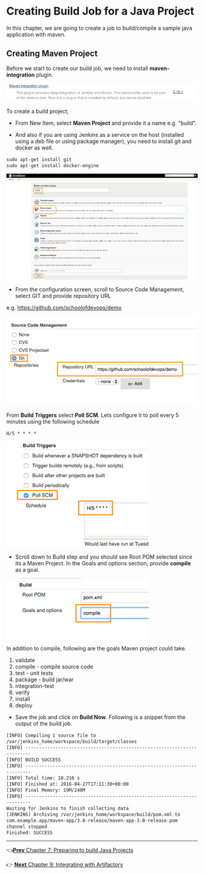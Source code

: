 # Creating  Build Job for a Java Project

In this chapter, we are going to create a job to build/compile a sample java application with maven.

## Creating Maven Project

Before we start to create our build job, we need to install **maven-integration** plugin.

![Maven Plugin](images/chap8/plugin.jpg)

To create a build project,

* From New Item, select **Maven Project** and provide it a name e.g. "build".

* And also if you are using Jenkins as a service on the host (installed using a deb file or using package manager), you need to install git and docker as well.

```
sudo apt-get install git
sudo apt-get install docker-engine
```

![Maven Project](images/chap8/maven_proj.png)

* From the configuration screen, scroll to Source Code Management, select GIT and provide repository URL

e.g. https://github.com/schoolofdevops/demo

![GIT SCM](images/chap8/scm_git.png)

From **Build Triggers** select **Poll SCM**. Lets configure it to poll every 5 minutes using the following schedule

```
H/5 * * * *
```

![Poll SCM](images/chap8/poll_scm.png)

* Scroll down to Build step and you should see Root POM selected since its a Maven Project. In the Goals and options section, provide **compile** as a goal.

![Poll SCM](images/chap8/goal_compile.png)

In addition to compile, following are the goals Maven project could take.

1. validate
2. compile - compile source code
3. test - unit tests
4. package - build jar/war
5. integration-test
6. verify
7. install
8. deploy

* Save the job and click on **Build Now**.  Following is a snippet from the output of the build job.

```
[INFO] Compiling 1 source file to /var/jenkins_home/workspace/build/target/classes
[INFO] ------------------------------------------------------------------------
[INFO] BUILD SUCCESS
[INFO] ------------------------------------------------------------------------
[INFO] Total time: 10.216 s
[INFO] Finished at: 2016-04-27T17:11:30+00:00
[INFO] Final Memory: 19M/240M
[INFO] ------------------------------------------------------------------------
Waiting for Jenkins to finish collecting data
[JENKINS] Archiving /var/jenkins_home/workspace/build/pom.xml to com.example.app/maven-app/3.0-release/maven-app-3.0-release.pom
channel stopped
Finished: SUCCESS
```

----
:point_left:[**Prev** Chapter 7: Preparing to build Java  Projects](https://github.com/schoolofdevops/learn-jenkins/blob/master/Continuous-Delivery/chapters/070_preparing_for_java_builds.md)

:point_right: [**Next** Chapter 9: Integrating with Artifactory](https://github.com/schoolofdevops/learn-jenkins/blob/master/Continuous-Delivery/chapters/090_resolving_libs_from_artifactory.md)
